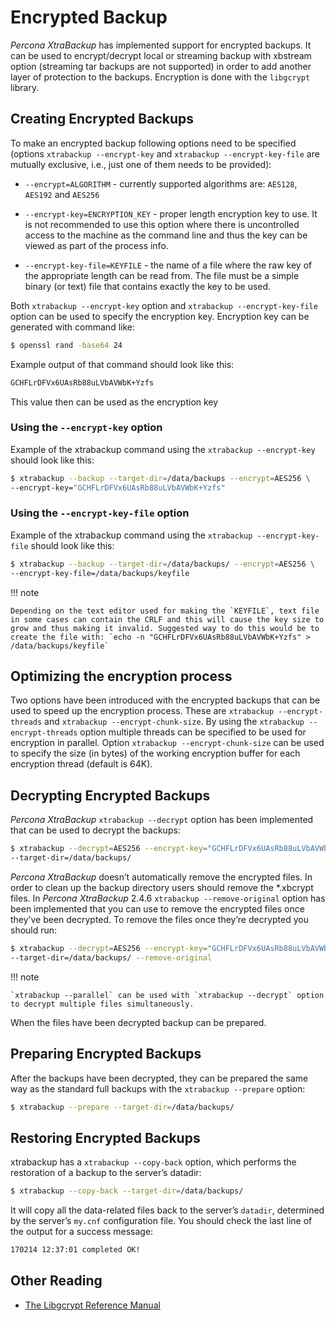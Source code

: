 # Encrypted Backup

*Percona XtraBackup* has implemented support for encrypted backups. It can be
used to encrypt/decrypt local or streaming backup with xbstream option
(streaming tar backups are not supported) in order to add another layer of
protection to the backups. Encryption is done with the `libgcrypt` library.

## Creating Encrypted Backups

To make an encrypted backup following options need to be specified (options
`xtrabackup --encrypt-key` and `xtrabackup --encrypt-key-file`
are mutually exclusive, i.e., just one of them needs to be provided):

* `--encrypt=ALGORITHM` - currently supported algorithms are: `AES128`, `AES192` and `AES256`

* `--encrypt-key=ENCRYPTION_KEY` - proper length encryption key to use. It is not recommended to use this option where there is uncontrolled access to the machine as the command line and thus the key can be viewed as part of the process info.

* `--encrypt-key-file=KEYFILE` - the name of a file where the raw key of the appropriate length can be read from. The file must be a simple binary (or text) file that contains exactly the key to be used.

Both `xtrabackup --encrypt-key` option  and
`xtrabackup --encrypt-key-file` option can be used to specify the
encryption key. Encryption key can be generated with command like:

```bash
$ openssl rand -base64 24
```

Example output of that command should look like this:

```default
GCHFLrDFVx6UAsRb88uLVbAVWbK+Yzfs
```

This value then can be used as the encryption key

### Using the `--encrypt-key` option

Example of the xtrabackup command using the `xtrabackup --encrypt-key`
should look like this:

```bash
$ xtrabackup --backup --target-dir=/data/backups --encrypt=AES256 \
--encrypt-key="GCHFLrDFVx6UAsRb88uLVbAVWbK+Yzfs"
```

### Using the `--encrypt-key-file` option

Example of the xtrabackup command using the
`xtrabackup --encrypt-key-file` should look like this:

```bash
$ xtrabackup --backup --target-dir=/data/backups/ --encrypt=AES256 \
--encrypt-key-file=/data/backups/keyfile
```

!!! note

    Depending on the text editor used for making the `KEYFILE`, text file in some cases can contain the CRLF and this will cause the key size to grow and thus making it invalid. Suggested way to do this would be to create the file with: `echo -n "GCHFLrDFVx6UAsRb88uLVbAVWbK+Yzfs" > /data/backups/keyfile`

## Optimizing the encryption process

Two options have been introduced with the encrypted backups that can be used to
speed up the encryption process. These are
`xtrabackup --encrypt-threads` and
`xtrabackup --encrypt-chunk-size`. By using the
`xtrabackup --encrypt-threads` option
multiple threads can be specified to be used for encryption in parallel. Option `xtrabackup --encrypt-chunk-size` can be used to specify the size (in
bytes) of the working encryption buffer for each encryption thread (default is
64K).

## Decrypting Encrypted Backups

*Percona XtraBackup* `xtrabackup --decrypt` option has been implemented
that can be used to decrypt the backups:

```bash
$ xtrabackup --decrypt=AES256 --encrypt-key="GCHFLrDFVx6UAsRb88uLVbAVWbK+Yzfs"\
--target-dir=/data/backups/
```

*Percona XtraBackup* doesn’t automatically remove the encrypted files. In order to clean up the backup directory users should remove the \*.xbcrypt
files. In *Percona XtraBackup* 2.4.6 `xtrabackup --remove-original`
option has been implemented that you can use to remove the encrypted files once they’ve been decrypted. To remove the files once they’re decrypted you should run:

```bash
$ xtrabackup --decrypt=AES256 --encrypt-key="GCHFLrDFVx6UAsRb88uLVbAVWbK+Yzfs"\
--target-dir=/data/backups/ --remove-original
```

!!! note

    `xtrabackup --parallel` can be used with `xtrabackup --decrypt` option to decrypt multiple files simultaneously.

When the files have been decrypted backup can be prepared.

## Preparing Encrypted Backups

After the backups have been decrypted, they can be prepared the same way as the standard full backups with the `xtrabackup --prepare` option:

```bash
$ xtrabackup --prepare --target-dir=/data/backups/
```

## Restoring Encrypted Backups

xtrabackup has a `xtrabackup --copy-back` option, which performs the
restoration of a backup to the server’s datadir:

```bash
$ xtrabackup --copy-back --target-dir=/data/backups/
```

It will copy all the data-related files back to the server’s `datadir`,
determined by the server’s `my.cnf` configuration file. You should check
the last line of the output for a success message:

```default
170214 12:37:01 completed OK!
```

## Other Reading


* [The Libgcrypt Reference Manual](http://www.gnupg.org/documentation/manuals/gcrypt/)
